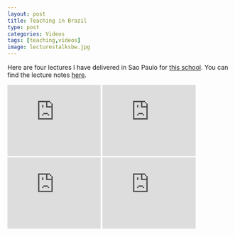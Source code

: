 ```yaml
---
layout: post
title: Teaching in Brazil
type: post
categories: Videos
tags: [teaching,videos]
image: lecturestalksbw.jpg
---
```


Here are four lectures I have delivered in Sao Paulo for [this school](https://www.ictp-saifr.org/community-ecology-from-patterns-to-principles/). You can find the lecture notes [here](https://stefanoallesina.github.io/Sao_Paulo_School/intro.html).


<iframe width="210" height="160" src="https://www.youtube.com/embed/loU0O4-dHkw" frameborder="0" allowfullscreen></iframe>
<iframe width="210" height="160" src="https://www.youtube.com/embed/skUQx6HFbFw" frameborder="0" allowfullscreen></iframe>
<iframe width="210" height="160" src="https://www.youtube.com/embed/sg3DV3LzAGA" frameborder="0" allowfullscreen></iframe>
<iframe width="210" height="160" src="https://www.youtube.com/embed/iw0l6PuvWXw" frameborder="0" allowfullscreen></iframe>

